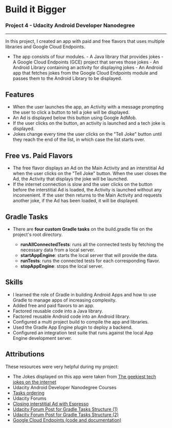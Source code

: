 # Build it Bigger

### Project 4 - Udacity Android Developer Nanodegree

---

In this project, I created an app with paid and free flavors that uses
multiple libraries and Google Cloud Endpoints.

- The app consists of four modules. 
      - A Java library that provides jokes 
      - A Google Cloud Endpoints (GCE) project that serves those jokes
      - An Android Library containing an activity for displaying jokes 
      - An Android app that fetches jokes from the Google Cloud Endpoints module and passes them to the Android Library to be displayed.

## Features

- When the user launches the app, an Activity with a message prompting the user to click a button to tell a joke will be displayed.
- An Ad is displayed below this button using Google AdMob.
- If the user clicks on the button, an activity is launched and a tech joke is displayed.
- Jokes change every time the user clicks on the "Tell Joke" button until they reach the end of the list, in which case the list starts over.

## Free vs. Paid Flavors

* The free flavor displays an Ad on the Main Activity and an interstitial Ad when the user clicks on the "Tell Joke" button. When the user closes the Ad, the Activity that displays the joke will be launched.
* If the internet connection is slow and the user clicks on the button before the interstitial Ad is loaded, the Activity is launched without any inconvenient. If the user then returns to the Main Activity and requests another joke, if the Ad has been loaded, it will be displayed.

## Gradle Tasks

- There are **four custom Gradle tasks** on the build.gradle file on the project's root directory.

    - **runAllConnectedTests**: runs all the connected tests by fetching the necessary data from a local server.
    - **startAppEngine**: starts the local server that will provide the data.
    - **runTests**: runs the connected tests for each corresponding flavor.
    - **stopAppEngine**: stops the local server.

## Skills

* I learned the role of Gradle in building Android Apps and how to use
Gradle to manage apps of increasing complexity. 
* Added free and paid flavors to an app.
* Factored reusable code into a Java library.
* Factored reusable Android code into an Android library.
* Configured a multi project build to compile the app and libraries.
* Used the Gradle App Engine plugin to deploy a backend.
* Configured an integration test suite that runs against the local App Engine development server.

## Attributions

These resources were very helpful during my project:

* The Jokes displayed on this app were taken from [The geekiest tech jokes on the internet](https://www.techrepublic.com/article/the-geekiest-tech-jokes-on-the-internet/)
* Udacity Android Developer Nanodegree Courses
* [Tasks ordering](http://trickyandroid.com/gradle-tip-3-tasks-ordering/)
* Udacity Forums
* [Closing interstitial Ad with Espresso](https://stackoverflow.com/questions/37843039/how-to-handleclose-interstitial-ad-during-espresso-tests)
* [Udacity Forum Post for Gradle Tasks Structure (1)](https://discussions.udacity.com/t/last-optional-step-how-to-start-an-external-module-task-from-the-root-build-gradle/24211/9)
* [Udacity Forum Post for Gradle Tasks Structure (2)](https://discussions.udacity.com/t/last-optional-step-how-to-start-an-external-module-task-from-the-root-build-gradle/24211/12)
* [Google Cloud Endpoints (code and documentation)](https://github.com/GoogleCloudPlatform/gradle-appengine-templates/tree/master/HelloEndpoints)